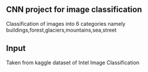 ## CNN project for image classification
Classification of images into 6 categories namely buildings,forest,glaciers,mountains,sea,street

## Input
Taken from kaggle dataset of Intel Image Classification
